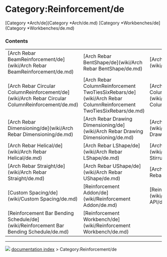 # Category:Reinforcement/de
[Category   *Arch/de](Category   *Arch/de.md) [Category   *Workbenches/de](Category   *Workbenches/de.md)

### Contents

|     |     |     |
| --- | --- | --- |
| [Arch Rebar BeamReinforcement/de](wiki/Arch Rebar BeamReinforcement/de.md) | [Arch Rebar BentShape/de](wiki/Arch Rebar BentShape/de.md) | [Arch Rebar BOM/de](wiki/Arch Rebar BOM/de.md) |
| [Arch Rebar Circular ColumnReinforcement/de](wiki/Arch Rebar Circular ColumnReinforcement/de.md) | [Arch Rebar ColumnReinforcement TwoTiesSixRebars/de](wiki/Arch Rebar ColumnReinforcement TwoTiesSixRebars/de.md) | [Arch Rebar ColumnReinforcement/de](wiki/Arch Rebar ColumnReinforcement/de.md) |
| [Arch Rebar Dimensioning/de](wiki/Arch Rebar Dimensioning/de.md) | [Arch Rebar Drawing Dimensioning/de](wiki/Arch Rebar Drawing Dimensioning/de.md) | [Arch Rebar Drawing/de](wiki/Arch Rebar Drawing/de.md) |
| [Arch Rebar Helical/de](wiki/Arch Rebar Helical/de.md) | [Arch Rebar LShape/de](wiki/Arch Rebar LShape/de.md) | [Arch Rebar Stirrup/de](wiki/Arch Rebar Stirrup/de.md) |
| [Arch Rebar Straight/de](wiki/Arch Rebar Straight/de.md) | [Arch Rebar UShape/de](wiki/Arch Rebar UShape/de.md) | [Arch Rebar/de](wiki/Arch Rebar/de.md) |
| [Custom Spacing/de](wiki/Custom Spacing/de.md) | [Reinforcement Addon/de](wiki/Reinforcement Addon/de.md) | [Reinforcement API/de](wiki/Reinforcement API/de.md) |
| [Reinforcement Bar Bending Schedule/de](wiki/Reinforcement Bar Bending Schedule/de.md) | [Reinforcement Workbench/de](wiki/Reinforcement Workbench/de.md) |



---
![](images/Right_arrow.png) [documentation index](../README.md) > Category:Reinforcement/de
